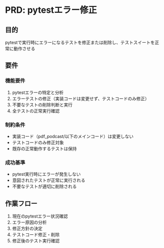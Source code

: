 # PRD: pytestエラー修正

## 目的
pytestで実行時にエラーになるテストを修正または削除し、テストスイートを正常に動作させる

## 要件

### 機能要件
1. pytestエラーの特定と分析
2. エラーテストの修正（実装コードは変更せず、テストコードのみ修正）
3. 不要なテストの削除判断と実行
4. 全テストの正常実行確認

### 制約条件
- 実装コード（pdf_podcast/以下のメインコード）は変更しない
- テストコードのみ修正対象
- 既存の正常動作するテストは保持

### 成功基準
- pytest実行時にエラーが発生しない
- 意図されたテストが正常に実行される
- 不要なテストが適切に削除される

## 作業フロー
1. 現在のpytestエラー状況確認
2. エラー原因の分析
3. 修正方針の決定
4. テストコード修正・削除
5. 修正後のテスト実行確認